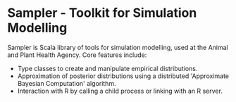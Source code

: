 Sampler - Toolkit for Simulation Modelling
==========================================

Sampler is Scala library of tools for simulation modelling, used at the Animal and Plant Health Agency.  Core features include:
* Type classes to create and manipulate empirical distributions.
* Approximation of posterior distributions using a distributed 'Approximate Bayesian Computation' algorithm.
* Interaction with R by calling a child process or linking with an R server.
